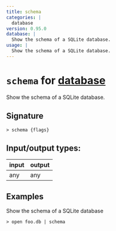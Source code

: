 ```yaml
---
title: schema
categories: |
  database
version: 0.95.0
database: |
  Show the schema of a SQLite database.
usage: |
  Show the schema of a SQLite database.
---
```

<!-- This file is automatically generated. Please edit the command in https://github.com/nushell/nushell instead. -->

# `schema` for [database](/commands/categories/database.md)

<div class='command-title'>Show the schema of a SQLite database.</div>

## Signature

```> schema {flags} ```


## Input/output types:

| input | output |
| ----- | ------ |
| any   | any    |

## Examples

Show the schema of a SQLite database
```nu
> open foo.db | schema

```
